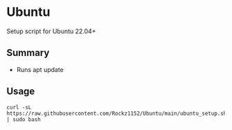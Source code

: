 # Ubuntu
Setup script for Ubuntu 22.04+

## Summary

- Runs apt update

## Usage
```
curl -sL https://raw.githubusercontent.com/Rockz1152/Ubuntu/main/ubuntu_setup.sh | sudo bash
```
